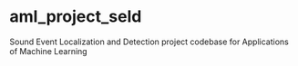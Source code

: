 # aml_project_seld
Sound Event Localization and Detection project codebase for Applications of Machine Learning
